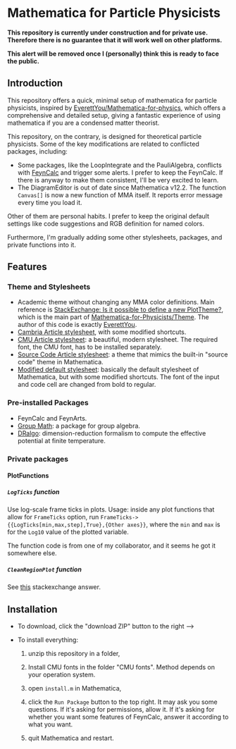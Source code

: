 # Mathematica for Particle Physicists

**This repository is currently under construction and for private use. Therefore there is no guarantee that it will work well on other platforms.**

**This alert will be removed once I (personally) think this is ready to face the public.**

## Introduction

This repository offers a quick, minimal setup of mathematica for particle physicists, inspired by [EverettYou/Mathematica-for-physics](https://github.com/EverettYou/Mathematica-for-physics), which offers a comprehensive and detailed setup, giving a fantastic experience of using mathematica if you are a condensed matter theorist.

This repository, on the contrary, is designed for theoretical particle physicists. Some of the key modifications are related to conflicted packages, including:
- Some packages, like the LoopIntegrate and the PauliAlgebra, conflicts with [FeynCalc](https://feyncalc.github.io/) and trigger some alerts. I prefer to keep the FeynCalc. If there is anyway to make them consistent, I'll be very excited to learn.
- The DiagramEditor is out of date since Mathematica v12.2. The function `Canvas[]` is now a new function of MMA itself. It reports error message every time you load it.
  
Other of them are personal habits. I prefer to keep the original default settings like code suggestions and RGB definition for named colors.

Furthermore, I'm gradually adding some other stylesheets, packages, and private functions into it.

## Features

### Theme and Stylesheets

- Academic theme without changing any MMA color definitions. Main reference is [StackExchange: Is it possible to define a new PlotTheme?](https://mathematica.stackexchange.com/questions/54545/is-it-possible-to-define-a-new-plottheme), which is the main part of [Mathematica-for-Physicists/Theme](https://github.com/EverettYou/Mathematica-for-physics/tree/master/Themes). The author of this code is exactly [EverettYou](https://github.com/EverettYou/).
- [Cambria Article stylesheet](https://github.com/EverettYou/CambriaArticle), with some modified shortcuts.
- [CMU Article stylesheet](https://github.com/EverettYou/Mathematica-for-physics/blob/master/FrontEnd/CMU%20Article.nb): a beautiful, modern stylesheet. The required font, the CMU font, has to be installed separately.
- [Source Code Article stylesheet](./FrontEnd/Source%20Article.nb): a theme that mimics the built-in "source code" theme in Mathematica.
- [Modified default stylesheet](./FrontEnd/Default-Modified.nb): basically the default stylesheet of Mathematica, but with some modified shortcuts. The font of the input and code cell are changed from bold to regular.


### Pre-installed Packages
- FeynCalc and FeynArts.
- [Group Math](https://renatofonseca.net/groupmath): a package for group algebra.
- [DRalgo](https://github.com/DR-algo/DRalgo): dimension-reduction formalism to compute the effective potential at finite temperature.


### Private packages

#### PlotFunctions
##### `LogTicks` function
Use log-scale frame ticks in plots. Usage: inside any plot functions that allow for `FrameTicks` option, run `FrameTicks->{{LogTicks[min,max,step],True},{Other axes}}`, where the `min` and `max` is for the `Log10` value of the plotted variable.

The function code is from one of my collaborator, and it seems he got it somewhere else.

##### `CleanRegionPlot` function
See [this](https://mathematica.stackexchange.com/a/257045/86643) stackexchange answer.

## Installation

- To download, click the "download ZIP" button to the right -->

- To install everything:

  1. unzip this repository in a folder,

  2. Install CMU fonts in the folder "CMU fonts". Method depends on your operation system.

  3. open `install.m` in Mathematica,

  4. click the `Run Package` button to the top right. It may ask you some questions. If it's asking for permissions, allow it. If it's asking for whether you want some features of FeynCalc, answer it according to what you want.

  5. quit Mathematica and restart.
